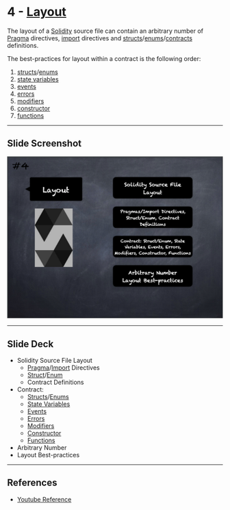 # 4 - [Layout](Layout.md)
The layout of a [Solidity](Solidity.md) source file can contain an arbitrary number of [Pragma](Pragma.md) directives, [import](Imports.md) directives and [structs](Structs.md)/[enums](Enums.md)/[contracts](Contract.md) definitions. 

The best-practices for layout within a contract is the following order: 
1. [structs](Structs.md)/[enums](Enums.md)
2. [state variables](State%20Variables.md)
3. [events](Events.md)
4. [errors](Errors.md)
5. [modifiers](Modifiers.md) 
6. [constructor](Constructor.md)
7. [functions](Functions.md)
___
## Slide Screenshot
![004.png](../../images/2.%20Solidity%20101/004.png)
___
## Slide Deck
- Solidity Source File Layout
	- [Pragma](Pragma.md)/[Import](Imports.md) Directives
	- [Struct](Structs.md)/[Enum](Enums.md)
	- Contract Definitions 
- Contract: 
	- [Structs](Structs.md)/[Enums](Enums.md)
	- [State Variables](State%20Variables.md)
	- [Events](Events.md)
	- [Errors](Errors.md)
	- [Modifiers](Modifiers.md)
	- [Constructor](Constructor.md)
	- [Functions](Functions.md)
- Arbitrary Number
- Layout Best-practices


___
## References
- [Youtube Reference](https://youtu.be/5eLqFac5Tkg?t=346)


